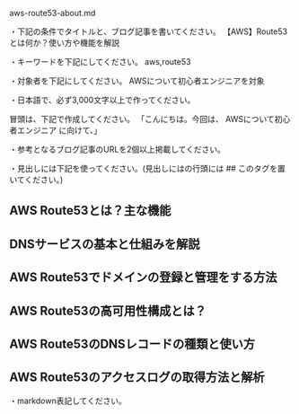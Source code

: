 aws-route53-about.md

・下記の条件でタイトルと、ブログ記事を書いてください。
【AWS】Route53とは何か？使い方や機能を解説

・キーワードを下記にしてください。
aws,route53

・対象者を下記にしてください。
  AWSについて初心者エンジニアを対象


・日本語で、必ず3,000文字以上で作ってください。

冒頭は、下記で作成してください。
「こんにちは。今回は、
AWSについて初心者エンジニア
に向けて、」

・参考となるブログ記事のURLを2個以上掲載してください。

・見出しには下記を使ってください。(見出しにはの行頭には ## このタグを置いてください。)
## AWS Route53とは？主な機能
## DNSサービスの基本と仕組みを解説
## AWS Route53でドメインの登録と管理をする方法
## AWS Route53の高可用性構成とは？
## AWS Route53のDNSレコードの種類と使い方
## AWS Route53のアクセスログの取得方法と解析

・markdown表記してください。

